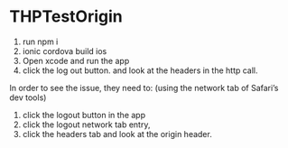 # THPTestOrigin

1. run npm i
2. ionic cordova build ios
3. Open xcode and run the app
4. click the log out button. and look at the headers in the http call.


In order to see the issue, they need to: (using the network tab of Safari’s dev tools) 
1.	click the logout button in the app 
2.	click the logout network tab entry, 
3.	click the headers tab and look at the origin header. 
